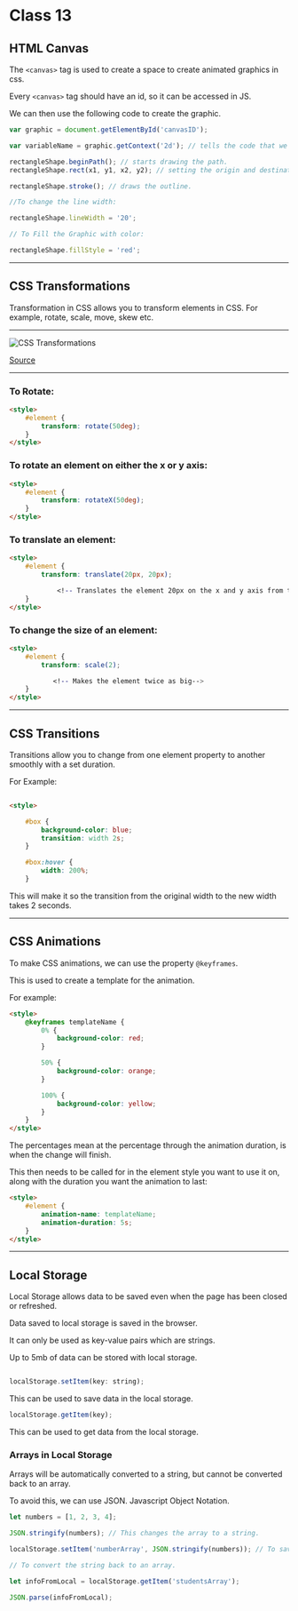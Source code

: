 # Class 13

## HTML Canvas

The `<canvas>` tag is used to create a space to create animated graphics in css.

Every `<canvas>` tag should have an id, so it can be accessed in JS.

We can then use the following code to create the graphic.

```javascript
var graphic = document.getElementById('canvasID');

var variableName = graphic.getContext('2d'); // tells the code that we will be making a 2D graphic.

rectangleShape.beginPath(); // starts drawing the path.
rectangleShape.rect(x1, y1, x2, y2); // setting the origin and destination points of a rectangle. The origin point is the bottom left corner, and the destination point is the top right corner.

rectangleShape.stroke(); // draws the outline.

//To change the line width:

rectangleShape.lineWidth = '20';

// To Fill the Graphic with color:

rectangleShape.fillStyle = 'red';
```

---

## CSS Transformations

Transformation in CSS allows you to transform elements in CSS. For example, rotate, scale, move, skew etc.

---

![CSS Transformations](https://www.htmlgoodies.com/wp-content/uploads/2021/04/ss_transform.png)

[Source](https://www.google.com/url?sa=i&url=https%3A%2F%2Fwww.htmlgoodies.com%2Fhtml5%2Fcss-3d-transform%2F&psig=AOvVaw1wMbDktoqypKmcpaetJc1X&ust=1678907202900000&source=images&cd=vfe&ved=0CA8QjRxqFwoTCIjaue6O3P0CFQAAAAAdAAAAABAD)

---

### To Rotate:

```html
<style>
	#element {
		transform: rotate(50deg);
	}
</style>
```

### To rotate an element on either the x or y axis:

```html
<style>
	#element {
		transform: rotateX(50deg);
	}
</style>
```

### To translate an element:

```html
<style>
	#element {
		transform: translate(20px, 20px);

	        <!-- Translates the element 20px on the x and y axis from the origin point -->
	}
</style>
```

### To change the size of an element:

```html
<style>
	#element {
		transform: scale(2);

	       <!-- Makes the element twice as big-->
	}
</style>
```

---

## CSS Transitions

Transitions allow you to change from one element property to another smoothly with a set duration.

For Example:

```html

<style>

    #box {
        background-color: blue;
        transition: width 2s;
    }

    #box:hover {
        width: 200%;
    }

```

This will make it so the transition from the original width to the new width takes 2 seconds.

---

## CSS Animations

To make CSS animations, we can use the property `@keyframes`.

This is used to create a template for the animation.

For example:

```html
<style>
	@keyframes templateName {
		0% {
			background-color: red;
		}

		50% {
			background-color: orange;
		}

		100% {
			background-color: yellow;
		}
	}
</style>
```

The percentages mean at the percentage through the animation duration, is when the change will finish.

This then needs to be called for in the element style you want to use it on, along with the duration you want the animation to last:

```html
<style>
	#element {
		animation-name: templateName;
		animation-duration: 5s;
	}
</style>
```

---

## Local Storage

Local Storage allows data to be saved even when the page has been closed or refreshed.

Data saved to local storage is saved in the browser.

It can only be used as key-value pairs which are strings.

Up to 5mb of data can be stored with local storage.

```javascript

localStorage.setItem(key: string);

```

This can be used to save data in the local storage.

```javascript
localStorage.getItem(key);
```

This can be used to get data from the local storage.

### Arrays in Local Storage

Arrays will be automatically converted to a string, but cannot be converted back to an array.

To avoid this, we can use JSON. Javascript Object Notation.

```javascript
let numbers = [1, 2, 3, 4];

JSON.stringify(numbers); // This changes the array to a string.

localStorage.setItem('numberArray', JSON.stringify(numbers)); // To save a stringified array in local storage.

// To convert the string back to an array.

let infoFromLocal = localStorage.getItem('studentsArray');

JSON.parse(infoFromLocal);
```
